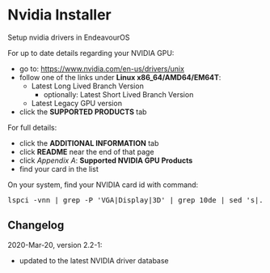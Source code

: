 # Nvidia Installer
Setup nvidia drivers in EndeavourOS

For up to date details regarding your NVIDIA GPU:
- go to: https://www.nvidia.com/en-us/drivers/unix
- follow one of the links under **Linux x86_64/AMD64/EM64T**:
  - Latest Long Lived Branch Version
    - optionally: Latest Short Lived Branch Version
  - Latest Legacy GPU version
- click the **SUPPORTED PRODUCTS** tab

For full details:
- click the **ADDITIONAL INFORMATION** tab
- click **README** near the end of that page
- click *Appendix A*: **Supported NVIDIA GPU Products**
- find your card in the list

On your system, find your NVIDIA card id with command:
<pre>
lspci -vnn | grep -P 'VGA|Display|3D' | grep 10de | sed 's|.* \[10de:\([0-9a-f]*\)\] .*|\1|'
</pre>

## Changelog
2020-Mar-20, version 2.2-1:
- updated to the latest NVIDIA driver database
